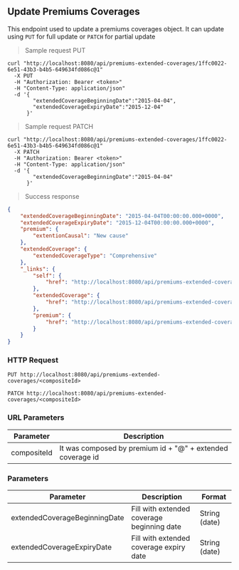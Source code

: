 ## Update Premiums Coverages

This endpoint used to update a premiums coverages object. It can update using <code>PUT</code> for full update or <code>PATCH</code> for partial update

> Sample request PUT

```shell
curl "http://localhost:8080/api/premiums-extended-coverages/1ffc0022-6e51-43b3-b4b5-649634fd086c@1"
  -X PUT
  -H "Authorization: Bearer <token>"
  -H "Content-Type: application/json"
  -d '{
        "extendedCoverageBeginningDate":"2015-04-04",
        "extendedCoverageExpiryDate":"2015-12-04"
      }'
```

> Sample request PATCH

```shell
curl "http://localhost:8080/api/premiums-extended-coverages/1ffc0022-6e51-43b3-b4b5-649634fd086c@1"
  -X PATCH
  -H "Authorization: Bearer <token>"
  -H "Content-Type: application/json"
  -d '{
        "extendedCoverageBeginningDate":"2015-04-04"
      }'
```

> Success response

```json
{
    "extendedCoverageBeginningDate": "2015-04-04T00:00:00.000+0000",
    "extendedCoverageExpiryDate": "2015-12-04T00:00:00.000+0000",
    "premium": {
        "extentionCausal": "New cause"
    },
    "extendedCoverage": {
        "extendedCoverageType": "Comprehensive"
    },
    "_links": {
        "self": {
            "href": "http://localhost:8080/api/premiums-extended-coverages/1ffc0022-6e51-43b3-b4b5-649634fd086c@1"
        },
        "extendedCoverage": {
            "href": "http://localhost:8080/api/premiums-extended-coverages/1ffc0022-6e51-43b3-b4b5-649634fd086c@1/extendedCoverage"
        },
        "premium": {
            "href": "http://localhost:8080/api/premiums-extended-coverages/1ffc0022-6e51-43b3-b4b5-649634fd086c@1/premium"
        }
    }
}
```

### HTTP Request

`PUT http://localhost:8080/api/premiums-extended-coverages/<compositeId>`

`PATCH http://localhost:8080/api/premiums-extended-coverages/<compositeId>`

### URL Parameters

Parameter | Description
--------- | -----------
compositeId | It was composed by premium id + "@" + extended coverage id

### Parameters

Parameter | Description | Format
--------- | ----------- | ------
extendedCoverageBeginningDate | Fill with extended coverage beginning date | String (date)
extendedCoverageExpiryDate | Fill with extended coverage expiry date | String (date)
